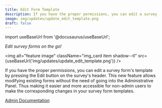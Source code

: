 ```yaml
---
title: Edit Form Template
description: If you have the proper permissions, you can edit a survey form's template by pressing the Edit button on the survey's header. This new feature allows modifying existing forms without the need of going into the Administrative Panel. Thus making it easier and more accessible for non-admin users to make the corresponding changes in your survey form templates.
image: img/updates/update_edit_template.png
draft: false
---
```


import useBaseUrl from '@docusaurus/useBaseUrl'; 

<div className="align-center">
<div className="card">
<div className="card__header">

<span className="hero__subtitle"><em>

Edit survey forms on the go!

</em></span>

</div>
<div className="card__image">

<img alt="feature image" className="img_card item shadow--tl" src={useBaseUrl('img/updates/update_edit_template.png')} />
<br/>

</div>
<div className="card__body">

If you have the proper permissions, you can edit a survey form's template by pressing the Edit button on the survey's header. This new feature allows modifying existing forms without the need of going into the Administrative Panel. Thus making it easier and more accessible for non-admin users to make the corresponding changes in your survey form templates.

</div>
<div className="card__footer text-center align-padding-center">

<a className="button button--info button--block" href="/docs/documentation/admin/survey/edit_template">Admin Documentation</a>
<br/>

</div>
</div>
</div>

